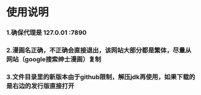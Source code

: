 # 使用说明

### 1.确保代理是 127.0.01  :7890



### 2.漫画名正确，不正确会直接退出，该网站大部分都是繁体，尽量从网站（google搜索绅士漫画）复制



### 3.文件目录里的新版本由于github限制，解压jdk再使用，如果下载的是右边的发行版直接打开









